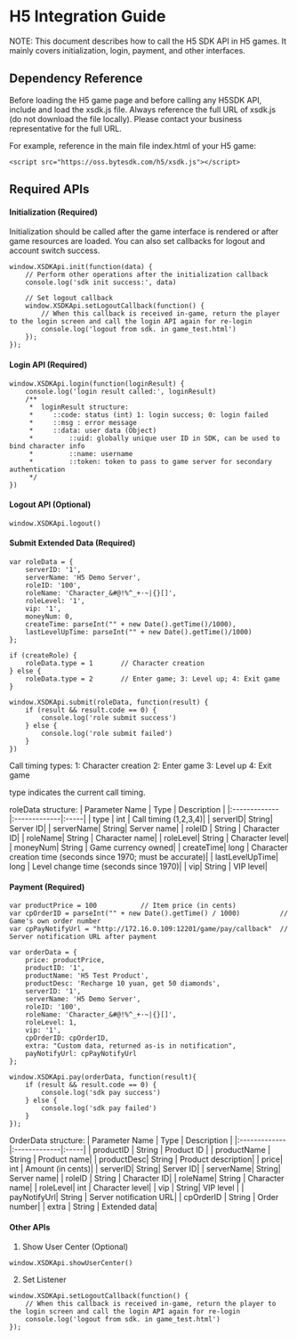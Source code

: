 H5 Integration Guide
======

NOTE: This document describes how to call the H5 SDK API in H5 games. It mainly covers initialization, login, payment, and other interfaces.

Dependency Reference
-------

Before loading the H5 game page and before calling any H5SDK API, include and load the xsdk.js file. Always reference the full URL of xsdk.js (do not download the file locally). Please contact your business representative for the full URL.

For example, reference in the main file index.html of your H5 game:

~~~
<script src="https://oss.bytesdk.com/h5/xsdk.js"></script>
~~~

Required APIs
-------

#### Initialization (Required)

Initialization should be called after the game interface is rendered or after game resources are loaded. You can also set callbacks for logout and account switch success.

```
window.XSDKApi.init(function(data) {
    // Perform other operations after the initialization callback
    console.log('sdk init success:', data)

    // Set logout callback
    window.XSDKApi.setLogoutCallback(function() {
        // When this callback is received in-game, return the player to the login screen and call the login API again for re-login
        console.log('logout from sdk. in game_test.html')
    });    
});
```

#### Login API (Required)

```
window.XSDKApi.login(function(loginResult) {
    console.log('login result called:', loginResult)
    /**
     *  loginResult structure:
     *     ::code: status (int) 1: login success; 0: login failed
     *     ::msg : error message
     *     ::data: user data (Object)
     *         ::uid: globally unique user ID in SDK, can be used to bind character info
     *         ::name: username
     *         ::token: token to pass to game server for secondary authentication
     */         
})
```

#### Logout API (Optional)

```
window.XSDKApi.logout()
```

#### Submit Extended Data (Required)

```
var roleData = {
    serverID: '1',
    serverName: 'H5 Demo Server',
    roleID: '100',
    roleName: 'Character_&#@!%^_+·~|{}[]',
    roleLevel: '1',
    vip: '1',
    moneyNum: 0,
    createTime: parseInt("" + new Date().getTime()/1000),
    lastLevelUpTime: parseInt("" + new Date().getTime()/1000)
};

if (createRole) {
    roleData.type = 1       // Character creation
} else {
    roleData.type = 2       // Enter game; 3: Level up; 4: Exit game
}

window.XSDKApi.submit(roleData, function(result) {
    if (result && result.code == 0) {
        console.log('role submit success')
    } else {
        console.log('role submit failed')
    }
})
```

Call timing types:
1: Character creation
2: Enter game
3: Level up
4: Exit game

type indicates the current call timing.

roleData structure:
| Parameter Name        | Type          | Description  |
|:------------- |:-------------|:-----|
| type     | int | Call timing (1,2,3,4)|
| serverID| String| Server ID|
| serverName| String| Server name|
| roleID | String | Character ID|
| roleName| String | Character name|
| roleLevel| String | Character level|
| moneyNum| String | Game currency owned|
| createTime| long | Character creation time (seconds since 1970; must be accurate)|
| lastLevelUpTime| long | Level change time (seconds since 1970)|
| vip| String | VIP level|

#### Payment (Required)

```
var productPrice = 100           // Item price (in cents)
var cpOrderID = parseInt("" + new Date().getTime() / 1000)          // Game's own order number
var cpPayNotifyUrl = "http://172.16.0.109:12201/game/pay/callback"  // Server notification URL after payment

var orderData = {
    price: productPrice,
    productID: '1',
    productName: 'H5 Test Product',
    productDesc: 'Recharge 10 yuan, get 50 diamonds',
    serverID: '1',
    serverName: 'H5 Demo Server',
    roleID: '100',
    roleName: 'Character_&#@!%^_+·~|{}[]',
    roleLevel: 1,
    vip: '1',
    cpOrderID: cpOrderID,
    extra: "Custom data, returned as-is in notification",
    payNotifyUrl: cpPayNotifyUrl
};

window.XSDKApi.pay(orderData, function(result){
    if (result && result.code == 0) {
        console.log('sdk pay success')
    } else {
        console.log('sdk pay failed')
    }
});
```

OrderData structure:
| Parameter Name        | Type          | Description  |
|:------------- |:-------------|:-----|
| productID     | String | Product ID |
| productName      | String      |   Product name|
| productDesc| String      |    Product description|
| price| int | Amount (in cents)|
| serverID| String| Server ID|
| serverName| String| Server name|
| roleID | String | Character ID|
| roleName| String | Character name|
| roleLevel| int | Character level|
| vip | String| VIP level |
| payNotifyUrl| String | Server notification URL|
| cpOrderID | String | Order number|
| extra | String | Extended data|

#### Other APIs

1. Show User Center (Optional)

~~~
window.XSDKApi.showUserCenter()
~~~

2. Set Listener

~~~
window.XSDKApi.setLogoutCallback(function() {
    // When this callback is received in-game, return the player to the login screen and call the login API again for re-login
    console.log('logout from sdk. in game_test.html')
});
~~~
